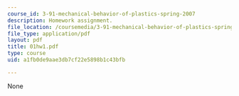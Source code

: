```yaml
---
course_id: 3-91-mechanical-behavior-of-plastics-spring-2007
description: Homework assignment.
file_location: /coursemedia/3-91-mechanical-behavior-of-plastics-spring-2007/a1fb0de9aae3db7cf22e5898b1c43bfb_01hw1.pdf
file_type: application/pdf
layout: pdf
title: 01hw1.pdf
type: course
uid: a1fb0de9aae3db7cf22e5898b1c43bfb

---
```

None